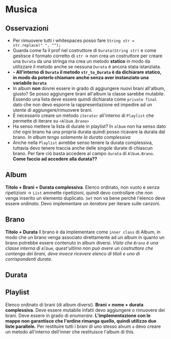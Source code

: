 # Musica
## Osservazioni
- Per rimuovere tutti i whitespaces posso fare `String str = str.replace(" ", "");`
- Guarda come fa il prof nel costruttore di `Durata(String str)` e come gestisce il formato corretto di `str` -> non crea un costruttore per creare una `Durata` da una stringa ma crea un metodo **statico** in modo da utilizzare il metodo anche se nessuna `Durata` è ancora stata istanziata.
- **- All'interno di `Durata` il metodo `str_to_Durata` è da dichiarare statico, in modo da poterlo chiamare anche senza aver instanziato una variabile `Durata`**
- In album **non** dovrei essere in grado di aggiungere nuovi brani all'album, giusto? Se posso aggiungere brani all'album la classe sarebbe mutabile. Essendo una lista deve essere quindi dichiarata come `private final` dato che non devo esporre la rappresentazione ed impedire ad un utente di aggiungere/rimuovere brani.
- È necessario creare un metodo `iterator` all'interno di `Playlist` che permette di iterare su `<Album.Brano>`
- Ha senso mettere la lista di durate in playlist? In `album` non ha senso dato che ogni brano ha una propria durata quindi posso ricavare la durata dal brano. *In album tengo solamente la durata complessiva*
- Anche nella `Playlist` avrebbe senso tenere la durata complessiva, tuttavia devo tenere traccia anche delle singole durate di chiascun brano. Per fare ciò basta accedere al campo `durata` di `Album.Brano`. **Come faccio ad accedere alla durata??**

## Album
**Titolo + Brani + Durata complessiva**.
Elenco ordinato, non vuoto e senza ripetizioni -> `List` ammette ripetizioni, quindi devo controllare che non venga inserito un elemento duplicato. `Set` non va bene perchè l'elenco deve essere *ordinato*.
Devo implementare un *iteratore* per iterare sulle canzoni.

## Brano 
**Titolo + Durata**
Il brano è da implementare come `inner class` di Album, in modo che un brano venga associato direttamente ad un album in quanto un brano potrebbe essere contenuto in album diversi.
*Visto che `Brano` è una classe interna di `Album`, quest'ultimo non può avere un costruttore che contenga dei brani, deve invece ricevere elenco di titoli e uno di corrispondenti durate.*

## Durata

## Playlist
Elenco ordinato di brani (di album diversi).
**Brani + nome + durata complessiva**.
Deve essere mutabile infatti devo aggiungere o rimuovere dei brani.
Deve essere in grado di *enumerare*.
**L'implementazione con le mappe non garantisce che l'ordine rimanga quello, quindi utilizzo due liste parallele.**
Per restituire tutti i brani di uno stesso alvum `a` devo creare un metodo all'interno dell'inner che restituisce l'album di this.

